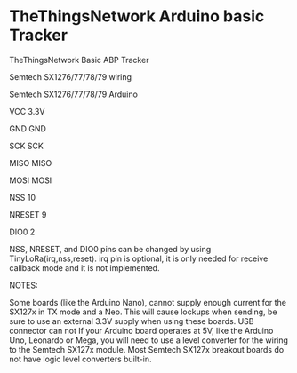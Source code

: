 # TheThingsNetwork Arduino basic Tracker
TheThingsNetwork Basic ABP Tracker

Semtech SX1276/77/78/79 wiring

Semtech SX1276/77/78/79	Arduino

VCC	                    3.3V

GND	                    GND

SCK	                    SCK

MISO	                  MISO

MOSI	                  MOSI

NSS	                    10

NRESET	                9

DIO0	                  2

NSS, NRESET, and DIO0 pins can be changed by using TinyLoRa(irq,nss,reset). irq pin is optional, it is only needed for receive callback mode and it is not implemented.

NOTES:

Some boards (like the Arduino Nano), cannot supply enough current for the SX127x in TX mode and a Neo. This will cause lockups when sending, be sure to use an external 3.3V supply when using these boards. USB connector can not 
If your Arduino board operates at 5V, like the Arduino Uno, Leonardo or Mega, you will need to use a level converter for the wiring to the Semtech SX127x module. Most Semtech SX127x breakout boards do not have logic level converters built-in.
